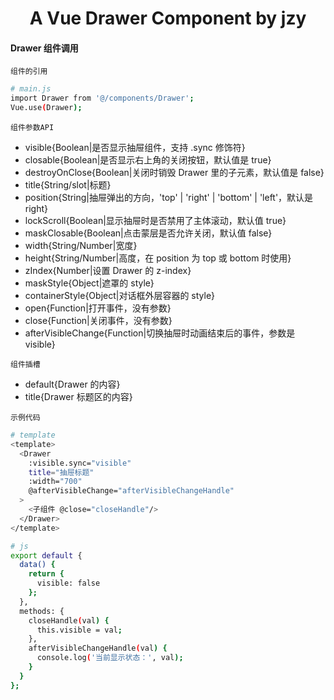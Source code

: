 <h1 align="center">
  A Vue Drawer Component by jzy
</h1>

#### Drawer 组件调用

`组件的引用`

```bash
# main.js
import Drawer from '@/components/Drawer';
Vue.use(Drawer);
```

`组件参数API`

- visible{Boolean|是否显示抽屉组件，支持 .sync 修饰符}
- closable{Boolean|是否显示右上角的关闭按钮，默认值是 true}
- destroyOnClose{Boolean|关闭时销毁 Drawer 里的子元素，默认值是 false}
- title{String/slot|标题}
- position{String|抽屉弹出的方向，'top' | 'right' | 'bottom' | 'left'，默认是 right}
- lockScroll{Boolean|显示抽屉时是否禁用了主体滚动，默认值 true}
- maskClosable{Boolean|点击蒙层是否允许关闭，默认值 false}
- width{String/Number|宽度}
- height{String/Number|高度，在 position 为 top 或 bottom 时使用}
- zIndex{Number|设置 Drawer 的 z-index}
- maskStyle{Object|遮罩的 style}
- containerStyle{Object|对话框外层容器的 style}
- open{Function|打开事件，没有参数}
- close{Function|关闭事件，没有参数}
- afterVisibleChange{Function|切换抽屉时动画结束后的事件，参数是 visible}

`组件插槽`

- default{Drawer 的内容}
- title{Drawer 标题区的内容}

`示例代码`

```bash
# template
<template>
  <Drawer
    :visible.sync="visible"
    title="抽屉标题"
    :width="700"
    @afterVisibleChange="afterVisibleChangeHandle"
  >
    <子组件 @close="closeHandle"/>
  </Drawer>
</template>

# js
export default {
  data() {
    return {
      visible: false
    };
  },
  methods: {
    closeHandle(val) {
      this.visible = val;
    },
    afterVisibleChangeHandle(val) {
      console.log('当前显示状态：', val);
    }
  }
};
```
